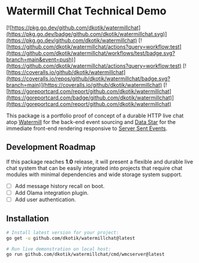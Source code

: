 # Watermill Chat Technical Demo

[![https://pkg.go.dev/github.com/dkotik/watermillchat](https://pkg.go.dev/badge/github.com/dkotik/watermillchat.svg)](https://pkg.go.dev/github.com/dkotik/watermillchat)
[![https://github.com/dkotik/watermillchat/actions?query=workflow:test](https://github.com/dkotik/watermillchat/workflows/test/badge.svg?branch=main&event=push)](https://github.com/dkotik/watermillchat/actions?query=workflow:test)
[![https://coveralls.io/github/dkotik/watermillchat](https://coveralls.io/repos/github/dkotik/watermillchat/badge.svg?branch=main)](https://coveralls.io/github/dkotik/watermillchat)
[![https://goreportcard.com/report/github.com/dkotik/watermillchat](https://goreportcard.com/badge/github.com/dkotik/watermillchat)](https://goreportcard.com/report/github.com/dkotik/watermillchat)

This package is a portfolio proof of concept of a durable HTTP live chat atop [Watermill](https://watermill.io/) for the back-end event sourcing and [Data Star](https://data-star.dev/) for the immediate front-end rendering responsive to [Server Sent Events](https://developer.mozilla.org/en-US/docs/Web/API/Server-sent_events).

## Development Roadmap

If this package reaches **1.0** release, it will present a flexible and durable live chat system that can be easily integrated into projects that require chat modules with minimal dependencies and wide storage system support.

- [ ] Add message history recall on boot.
- [ ] Add Olama integration plugin.
- [ ] Add user authentication.

## Installation

```sh
# Install latest version for your project:
go get -u github.com/dkotik/watermillchat@latest

# Run live demonstration on local host:
go run github.com/dkotik/watermillchat/cmd/wmcserver@latest
```
